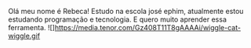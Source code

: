 Olá meu nome é Rebeca!
Estudo na escola josé ephim, atualmente estou estudando programação e tecnologia.
E quero muito aprender essa ferramenta.
![]https://media.tenor.com/Gz408T11T8gAAAAi/wiggle-cat-wiggle.gif
